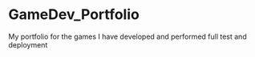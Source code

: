 # GameDev_Portfolio
My portfolio for the games I have developed and performed full test and deployment
